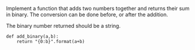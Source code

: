 Implement a function that adds two numbers together and returns their sum in binary. The conversion can be done before, or after the addition.

The binary number returned should be a string.


    def add_binary(a,b):
        return "{0:b}".format(a+b)
